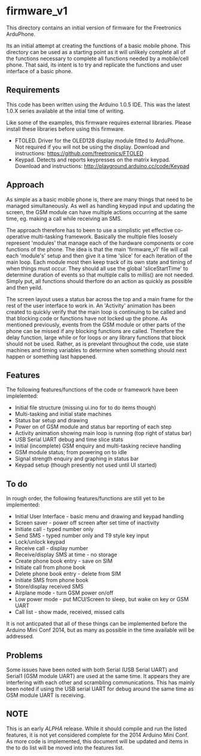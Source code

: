 firmware_v1
===========

This directory contains an initial version of firmware for the
Freetronics ArduPhone.

Its an initial attempt at creating the functions of a basic mobile
phone. This directory can be used as a starting point as it will
unlikely complete all of the functions necessary to complete all
functions needed by a mobile/cell phone. That said, its intent is
to try and replicate the functions and user interface of a basic
phone.

Requirements
------------

This code has been written using the Arduino 1.0.5 IDE. This was the
latest 1.0.X series available at the intial time of writing.

Like some of the examples, this firmware requires external libraries.
Please install these libraries before using this firmware.

 * FTOLED. Driver for the OLED128 display module fitted to
   ArduPhone. Not required if you will not be using the display.
   Download and instructions: https://github.com/freetronics/FTOLED
 * Keypad. Detects and reports keypresses on the matrix keypad.
   Download and instructions: http://playground.arduino.cc/code/Keypad

Approach
--------
As simple as a basic mobile phone is, there are many things that need
to be managed simultaneously. As well as handling keypad input and 
updating the screen, the GSM module can have multiple actions occurring
at the same time, eg. making a call while receiving an SMS. 

The approach therefore has to been to use a simplistic yet effective
co-operative multi-tasking framework. Basically the multiple files
loosely represent 'modules' that manage each of the hardware components
or core functions of the phone. The idea is that the main 'firmware_v1'
file will call each 'module's' setup and then give it a time 'slice'
for each iteration of the main loop. Each module most then keep track
of its own state and timing of when things must occur. They should all
use the global 'sliceStartTime' to determine duration of events so that
multiple calls to millis() are not needed. Simply put, all functions
should therfore do an action as quickly as possible and then yeild.

The screen layout uses a status bar across the top and a main frame for
the rest of the user interface to work in. An 'Activity' animation has
been created to quickly verify that the main loop is continuing to
be called and that blocking code or functions have not locked up the 
phone. As mentioned previously, events from the GSM module or other
parts of the phone can be missed if any blocking functions are called.
Therefore the delay function, large while or for loops or any library
functions that block should not be used. Rather, as is prevelant
throughout the code, use state machines and timing variables to
determine when something should next happen or something last happened.

Features
--------
The following features/functions of the code or framework have been 
implelemted:

 * Initial file structure (missing ui.ino for to do items though)
 * Multi-tasking and initial state machines
 * Status bar setup and drawing
 * Power on of GSM module and status bar reporting of each step
 * Activity animation showing main loop is running (top right of
   status bar)
 * USB Serial UART debug and time slice stats
 * Initial (incomplete) GSM enquiry and multi-tasking recieve handling
 * GSM module status; from powering on to idle
 * Signal strength enquiry and graphing in status bar
 * Keypad setup (though presently not used until UI started)

To do
-----
In rough order, the following features/functions are still yet to be 
implemented:

 * Initial User Interface - basic menu and drawing and keypad handling
 * Screen saver - power off screen after set time of inactivity
 * Initiate call - typed number only
 * Send SMS - typed number only and T9 style key input
 * Lock/unlock keypad
 * Receive call - display number
 * Receive/display SMS at time - no storage
 * Create phone book entry - save on SIM
 * Initiate call from phone book
 * Delete phone book entry - delete from SIM
 * Initiate SMS from phone book
 * Store/display received SMS
 * Airplane mode - turn GSM power on/off
 * Low power mode - put MCU/Screen to sleep, but wake on key or GSM UART
 * Call list - show made, received, missed calls

It is not anticpated that all of these things can be implemented
before the Arduino Mini Conf 2014, but as many as possible in the time
available will be addressed.

Problems
--------

Some issues have been noted with both Serial (USB Serial UART) and 
Serial1 (GSM module UART) are used at the same time. It appears
they are interfering with each other and scrambling communications.
This has mainly been noted if using the USB serial UART for debug
around the same time as GSM module UART is receiving.

NOTE
----
This is an early *ALPHA* release. While it should compile and run the 
listed features, it is not yet considered complete for the 2014 
Arduino Mini Conf. As more code is implemented, this document will be
updated and items in the to do list will be moved into the features
list.